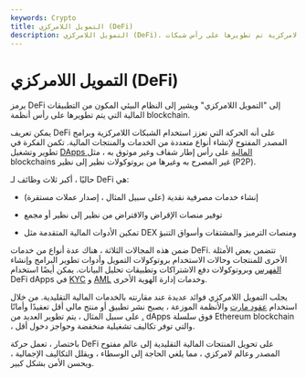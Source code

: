 ```yaml
---
keywords: Crypto
title: التمويل اللامركزي (DeFi)
description: التمويل اللامركزي (DeFi). يتكون النظام البيئي من تطبيقات مالية لامركزية تم تطويرها على رأس شبكات blockchain.
---
```


# التمويل اللامركزي (DeFi)
يرمز DeFi إلى "التمويل اللامركزي" ويشير إلى النظام البيئي المكون من التطبيقات المالية التي يتم تطويرها على رأس أنظمة blockchain.

يمكن تعريف DeFi على أنه الحركة التي تعزز استخدام الشبكات اللامركزية وبرامج المصدر المفتوح لإنشاء أنواع متعددة من الخدمات والمنتجات المالية. تكمن الفكرة في تطوير وتشغيل [DApps المالية](/decentralized-applications-dapps) على رأس إطار شفاف وغير موثوق به ، مثل blockchains غير المصرح به وغيرها من بروتوكولات نظير إلى نظير (P2P).

حاليًا ، أكبر ثلاث وظائف لـ DeFi هي:

- إنشاء خدمات مصرفية نقدية (على سبيل المثال ، إصدار عملات مستقرة)

- توفير منصات الإقراض والاقتراض من نظير إلى نظير أو مجمع

- تمكين الأدوات المالية المتقدمة مثل DEX ومنصات الترميز والمشتقات وأسواق التنبؤ

ضمن هذه المجالات الثلاثة ، هناك عدة أنواع من خدمات DeFi. تتضمن بعض الأمثلة الأخرى للمنتجات وحالات الاستخدام بروتوكولات التمويل وأدوات تطوير البرامج وإنشاء [الفهرس](/index) وبروتوكولات دفع الاشتراكات وتطبيقات تحليل البيانات. يمكن أيضًا استخدام DeFi dApps في [KYC](/knowyourclient) و [AML](/aml) وخدمات إدارة الهوية الأخرى.

يجلب التمويل اللامركزي فوائد عديدة عند مقارنته بالخدمات المالية التقليدية. من خلال استخدام [عقود مارت](/smart-contract) والأنظمة الموزعة ، يصبح نشر تطبيق أو منتج مالي أقل تعقيدًا وأمانًا [.](/smart-contract) على سبيل المثال ، يتم تطوير العديد من dApps فوق سلسلة Ethereum blockchain ، والتي توفر تكاليف تشغيلية منخفضة وحواجز دخول أقل.

باختصار ، تعمل حركة DeFi على تحويل المنتجات المالية التقليدية إلى عالم مفتوح المصدر وعالم لامركزي ، مما يلغي الحاجة إلى الوسطاء ، ويقلل التكاليف الإجمالية ، ويحسن الأمن بشكل كبير.

